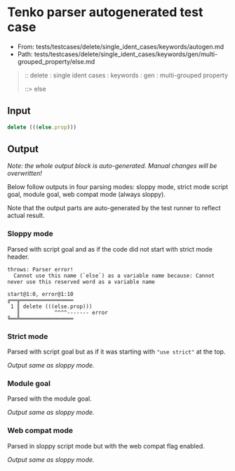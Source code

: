 # Tenko parser autogenerated test case

- From: tests/testcases/delete/single_ident_cases/keywords/autogen.md
- Path: tests/testcases/delete/single_ident_cases/keywords/gen/multi-grouped_property/else.md

> :: delete : single ident cases : keywords : gen : multi-grouped property
>
> ::> else

## Input


`````js
delete (((else.prop)))
`````

## Output

_Note: the whole output block is auto-generated. Manual changes will be overwritten!_

Below follow outputs in four parsing modes: sloppy mode, strict mode script goal, module goal, web compat mode (always sloppy).

Note that the output parts are auto-generated by the test runner to reflect actual result.

### Sloppy mode

Parsed with script goal and as if the code did not start with strict mode header.

`````
throws: Parser error!
  Cannot use this name (`else`) as a variable name because: Cannot never use this reserved word as a variable name

start@1:0, error@1:10
╔══╦═════════════════
 1 ║ delete (((else.prop)))
   ║           ^^^^------- error
╚══╩═════════════════

`````

### Strict mode

Parsed with script goal but as if it was starting with `"use strict"` at the top.

_Output same as sloppy mode._

### Module goal

Parsed with the module goal.

_Output same as sloppy mode._

### Web compat mode

Parsed in sloppy script mode but with the web compat flag enabled.

_Output same as sloppy mode._
